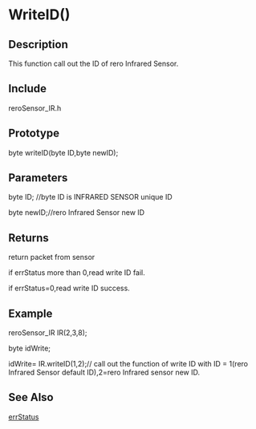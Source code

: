 # WriteID() #

## Description ##
This function call out the ID of rero Infrared Sensor. 

## Include ##
reroSensor_IR.h

## Prototype ##
byte writeID(byte ID,byte newID);

## Parameters ##
byte ID; //byte ID is INFRARED SENSOR unique ID

byte newID;//rero Infrared Sensor new ID
## Returns ##
 return packet from sensor
 
if errStatus more than 0,read write ID fail.

if errStatus=0,read write ID success.

## Example ##
reroSensor_IR IR(2,3,8);

byte idWrite;

idWrite= IR.writeID(1,2);// call out the function of write ID with ID = 1(rero Infrared Sensor default ID),2=rero Infrared sensor new ID.

## See Also ##

[errStatus](https://github.com/syamimi96/Library-for-Rero-infrared-sensor-/blob/wiki/Example/errStatus.md)

